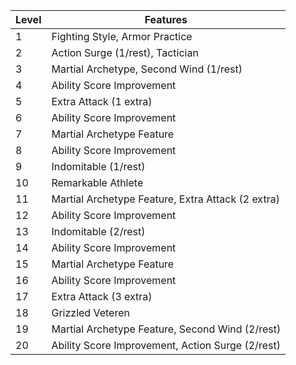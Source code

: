 | Level | Features                                          |
|-------|---------------------------------------------------|
| 1     | Fighting Style, Armor Practice                    |
| 2     | Action Surge (1/rest), Tactician                  |
| 3     | Martial Archetype, Second Wind (1/rest)           |
| 4     | Ability Score Improvement                         |
| 5     | Extra Attack (1 extra)                            |
| 6     | Ability Score Improvement                         |
| 7     | Martial Archetype Feature                         |
| 8     | Ability Score Improvement                         |
| 9     | Indomitable (1/rest)                              |
| 10    | Remarkable Athlete                                |
| 11    | Martial Archetype Feature, Extra Attack (2 extra) |
| 12    | Ability Score Improvement                         |
| 13    | Indomitable (2/rest)                              |
| 14    | Ability Score Improvement                         |
| 15    | Martial Archetype Feature                         |
| 16    | Ability Score Improvement                         |
| 17    | Extra Attack (3 extra)                            |
| 18    | Grizzled Veteren                                  |
| 19    | Martial Archetype Feature, Second Wind (2/rest)   |
| 20    | Ability Score Improvement, Action Surge (2/rest)  |
